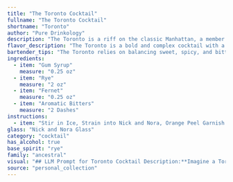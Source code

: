 ```yaml
---
title: "The Toronto Cocktail"
fullname: "The Toronto Cocktail"
shortname: "Toronto"
author: "Pure Drinkology"
description: "The Toronto is a riff on the classic Manhattan, a member of the Whiskey Cocktail family.  Its unique blend of rye, Fernet, and aromatic bitters likely originated in the Canadian city of Toronto, reflecting the city's vibrant cocktail culture. "
flavor_description: "The Toronto is a bold and complex cocktail with a surprisingly smooth finish. The rye whiskey provides a spicy backbone, balanced by the bittersweet herbal notes of Fernet-Branca. Gum syrup adds a touch of sweetness, while aromatic bitters enhance the overall complexity. The result is a sophisticated, slightly bitter, and undeniably intriguing drink. "
bartender_tips: "The Toronto relies on balancing sweet, spicy, and bitter notes.  Use a good quality rye for backbone, and a generous pour of Fernet for its distinctive herbal bitterness.  Aromatic bitters add complexity, so use sparingly.  Chill the ingredients beforehand for a crisp, refreshing drink.  The gum syrup provides sweetness, but don't overdo it - aim for a subtle sweetness that allows the other flavors to shine. "
ingredients:
  - item: "Gum Syrup"
    measure: "0.25 oz"
  - item: "Rye"
    measure: "2 oz"
  - item: "Fernet"
    measure: "0.25 oz"
  - item: "Aromatic Bitters"
    measure: "2 Dashes"
instructions:
  - item: "Stir in Ice, Strain into Nick and Nora, Orange Peel Garnish."
glass: "Nick and Nora Glass"
category: "cocktail"
has_alcohol: true
base_spirit: "rye"
family: "ancestral"
visual: "## LLM Prompt for Toronto Cocktail Description:**Imagine a Toronto cocktail, made with Gum Syrup, Rye Whiskey, Fernet Branca, and Aromatic Bitters.  Describe its appearance in detail, focusing on:*** **Color:** Is it dark or light? What shade? Are there layers or any noticeable changes in color?* **Clarity:** Is it clear, cloudy, or opaque? * **Texture:** Does it appear viscous or watery? Are there any visible ingredients like ice or fruit?* **Head/Foam:** Is there a head or foam on top? What color and consistency is it?* **Garnish:** What garnish would complement the drink visually? **Please describe the cocktail's appearance as if it were a beautifully crafted piece of art.** "
source: "personal_collection"
---
```


